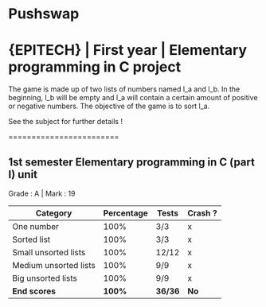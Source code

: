 # Pushswap
# {EPITECH} | First year | Elementary programming in C project

The game is made up of two lists of numbers named l_a and l_b.
In the beginning, l_b will be empty and l_a will contain a certain amount of positive or negative numbers.
The objective of the game is to sort l_a.

See the subject for further details !

========================

## 1st semester Elementary programming in C (part I) unit

Grade : A | Mark : 19

| Category              | Percentage | Tests     | Crash ? |
|-----------------------|------------|-----------|---------|
| One number            | 100%       | 3/3       | x       |
| Sorted list           | 100%       | 3/3       | x       |
| Small unsorted lists  | 100%       | 12/12     | x       |
| Medium unsorted lists | 100%      | 9/9       | x       |
| Big unsorted lists    | 100%         | 9/9       | x       |
| **End scores**        | **100%**  | **36/36** | **No**  |
